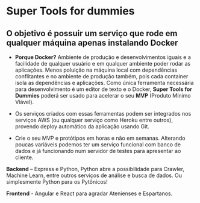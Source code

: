 # Super Tools for dummies

## O objetivo é possuir um serviço que rode em qualquer máquina apenas instalando Docker

* **Porque Docker?** Ambiente de produção e desenvolvimentos iguais e a facilidade de qualquer usuário e em qualquer ambiente poder rodar as aplicações. Menos poluição na máquina local com dependências conflitantes e no ambiente de produção também, pois cada container isola as dependências e aplicações. Como única ferramenta necessária para desenvolvimento é um editor de texto e o Docker, <b> Super Tools for Dummies</b> poderá ser usado para acelerar o seu **MVP** (Produto Mínimo Viável).

* Os serviços criados com essas ferramentas podem ser integrados nos serviços AWS (ou qualquer serviço como Heroku entre outros), provendo deploy automático da aplicação usando Git.

* Crie o seu MVP e protótipos em horas e não em semanas. Alterando poucas variáveis podemos ter um serviço funcional com banco de dados e já funcionando num servidor de testes para apresentar ao cliente.

**Backend** – Express e Python, Python abre a possibilidade para Crawler, Machine Learn, entre outros serviços de análise e busca de dados. Ou simplesmente Python para os Pytônicos!

**Frontend** - Angular e React para agradar Atenienses e Espartanos.

<!-- Material de consulta:
python flask - https://www.youtube.com/watch?v=GsCCyN3fRoI -->

<!-- O poetry esta de acordo com a pep 517 e 518 -->